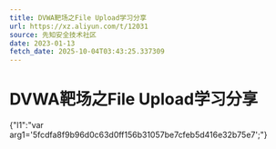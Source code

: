 ```yaml
---
title: DVWA靶场之File Upload学习分享
url: https://xz.aliyun.com/t/12031
source: 先知安全技术社区
date: 2023-01-13
fetch_date: 2025-10-04T03:43:25.337309
---
```


# DVWA靶场之File Upload学习分享

{"l1":"var arg1='5fcdfa8f9b96d0c63d0ff156b31057be7cfeb5d416e32b75e7';"}